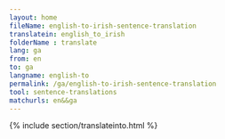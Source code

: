 ```yaml
---
layout: home
fileName: english-to-irish-sentence-translation
translatein: english_to_irish
folderName : translate
lang: ga
from: en
to: ga
langname: english-to
permalink: /ga/english-to-irish-sentence-translation
tool: sentence-translations
matchurls: en&&ga
---
```

{% include section/translateinto.html %}
